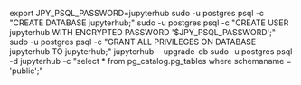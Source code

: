 export JPY_PSQL_PASSWORD=jupyterhub
sudo -u postgres psql -c "CREATE DATABASE jupyterhub;"
sudo -u postgres psql -c "CREATE USER jupyterhub WITH ENCRYPTED PASSWORD '$JPY_PSQL_PASSWORD';"
sudo -u postgres psql -c "GRANT ALL PRIVILEGES ON DATABASE jupyterhub TO jupyterhub;"
jupyterhub --upgrade-db
sudo -u postgres psql -d jupyterhub -c "select * from pg_catalog.pg_tables where schemaname = 'public';"
